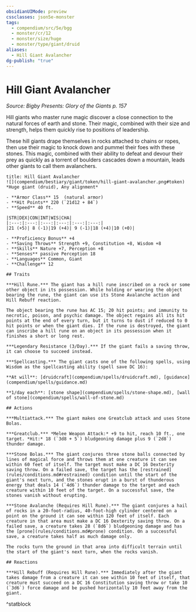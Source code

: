 ```yaml
---
obsidianUIMode: preview
cssclasses: json5e-monster
tags:
  - compendium/src/5e/bgg
  - monster/cr/12
  - monster/size/huge
  - monster/type/giant/druid
aliases:
  - Hill Giant Avalancher
dg-publish: "true"
---
```

# Hill Giant Avalancher
*Source: Bigby Presents: Glory of the Giants p. 157*  

Hill giants who master rune magic discover a close connection to the natural forces of earth and stone. Their magic, combined with their size and strength, helps them quickly rise to positions of leadership.

These hill giants drape themselves in rocks attached to chains or ropes, then use their magic to knock down and pummel their foes with these stones. This magic, combined with their ability to defeat and devour their prey as quickly as a torrent of boulders cascades down a mountain, leads other giants to call them avalanchers.

```ad-statblock
title: Hill Giant Avalancher
![](compendium/bestiary/giant/token/hill-giant-avalancher.png#token)
*Huge giant (druid), Any alignment*

- **Armor Class** 15  (natural armor)
- **Hit Points** 220 (`21d12 + 84`)
- **Speed** 40 ft.

|STR|DEX|CON|INT|WIS|CHA|
|:---:|:---:|:---:|:---:|:---:|:---:|
|21 (+5)| 8 (-1)|19 (+4)| 9 (-1)|18 (+4)|10 (+0)|

- **Proficiency Bonus** +4
- **Saving Throws** Strength +9, Constitution +8, Wisdom +8
- **Skills** Nature +7, Perception +8
- **Senses** passive Perception 18
- **Languages** Common, Giant
- **Challenge** 12

## Traits

***Hill Rune.*** The giant has a hill rune inscribed on a rock or some other object in its possession. While holding or wearing the object bearing the rune, the giant can use its Stone Avalanche action and Hill Rebuff reaction.

The object bearing the rune has AC 15; 20 hit points; and immunity to necrotic, poison, and psychic damage. The object regains all its hit points at the end of every turn, but it turns to dust if reduced to 0 hit points or when the giant dies. If the rune is destroyed, the giant can inscribe a hill rune on an object in its possession when it finishes a short or long rest.

***Legendary Resistance (3/Day).*** If the giant fails a saving throw, it can choose to succeed instead.

***Spellcasting.*** The giant casts one of the following spells, using Wisdom as the spellcasting ability (spell save DC 16):

**At will**: [druidcraft](compendium/spells/druidcraft.md), [guidance](compendium/spells/guidance.md)

**1/day each**: [stone shape](compendium/spells/stone-shape.md), [wall of stone](compendium/spells/wall-of-stone.md)

## Actions

***Multiattack.*** The giant makes one Greatclub attack and uses Stone Bolas.

***Greatclub.*** *Melee Weapon Attack:* +9 to hit, reach 10 ft., one target. *Hit:* 18 (`3d8 + 5`) bludgeoning damage plus 9 (`2d8`) thunder damage.

***Stone Bolas.*** The giant conjures three stone balls connected by lines of magical force and throws them at one creature it can see within 60 feet of itself. The target must make a DC 16 Dexterity saving throw. On a failed save, the target has the [restrained](rules/conditions.md#restrained) condition until the start of the giant's next turn, and the stones erupt in a burst of thunderous energy that deals 14 (`4d6`) thunder damage to the target and each creature within 10 feet of the target. On a successful save, the stones vanish without erupting.

***Stone Avalanche (Requires Hill Rune).*** The giant conjures a hail of rocks in a 20-foot-radius, 40-foot-high cylinder centered on a point on the ground it can see within 120 feet of itself. Each creature in that area must make a DC 16 Dexterity saving throw. On a failed save, a creature takes 28 (`8d6`) bludgeoning damage and has the [prone](rules/conditions.md#prone) condition. On a successful save, a creature takes half as much damage only.

The rocks turn the ground in that area into difficult terrain until the start of the giant's next turn, when the rocks vanish.

## Reactions

***Hill Rebuff (Requires Hill Rune).*** Immediately after the giant takes damage from a creature it can see within 10 feet of itself, that creature must succeed on a DC 16 Constitution saving throw or take 10 (`3d6`) force damage and be pushed horizontally 10 feet away from the giant.
```
^statblock